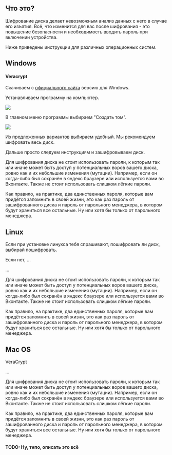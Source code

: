 ## Что это?

Шифрование диска делает невозможным анализ данных с него в случае его изъятия. Всё, что изменится для вас после шифрования - это повышение безопасности и необходимость вводить пароль при включении устройства.

Ниже приведены инструкции для различных операционных систем.

## Windows

#### Veracrypt

Скачиваем с [официального сайта](https://www.veracrypt.fr/en/Downloads.html) версию для Windows. 

Устанавливаем программу на компьютер.

<img src="https://xn--90abhbolvbbfgb9aje4m.xn--p1ai/images/VeraCrypt.jpg"/>

В главном меню программы выбираем "Создать том".

<img src="https://i2.wp.com/securityinabox.org/media/veracrypt-win-ru-v01-113.png"/>

Из предложенных вариантов выбираем удобный. Мы рекомендуем шифровать весь диск.

Дальше просто следуем инструкциям и зашифровываем диск. 

Для шифрования диска не стоит использовать пароли, к которым так или иначе может быть доступ у потенциальных воров вашего диска, ровно как и их небольшие изменения (мутации). Например, если он когда-либо был сохранён в яндекс браузере или используется вами во Вконтакте. Также не стоит использовать слишком лёгкие пароли.

Как правило, на практике, два единственных пароля, которые вам придётся запомнить в своей жизни, это как раз пароль от зашифрованного диска и пароль от парольного менеджера, в котором будут храниться все остальные. Ну или хотя бы только от парольного менеджера.

## Linux

Если при установке линукса тебя спрашивают, пошифровать ли диск, выбирай пошифровать.

Если нет, ...

...

Для шифрования диска не стоит использовать пароли, к которым так или иначе может быть доступ у потенциальных воров вашего диска, ровно как и их небольшие изменения (мутации). Например, если он когда-либо был сохранён в яндекс браузере или используется вами во Вконтакте. Также не стоит использовать слишком лёгкие пароли.

Как правило, на практике, два единственных пароля, которые вам придётся запомнить в своей жизни, это как раз пароль от зашифрованного диска и пароль от парольного менеджера, в котором будут храниться все остальные. Ну или хотя бы только от парольного менеджера.

## Mac OS

VeraCrypt

...

Для шифрования диска не стоит использовать пароли, к которым так или иначе может быть доступ у потенциальных воров вашего диска, ровно как и их небольшие изменения (мутации). Например, если он когда-либо был сохранён в яндекс браузере или используется вами во Вконтакте. Также не стоит использовать слишком лёгкие пароли.

Как правило, на практике, два единственных пароля, которые вам придётся запомнить в своей жизни, это как раз пароль от зашифрованного диска и пароль от парольного менеджера, в котором будут храниться все остальные. Ну или хотя бы только от парольного менеджера.

#### TODO: Ну, типо, описать это всё

